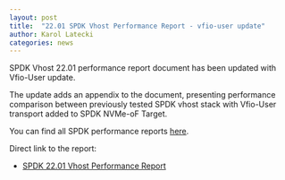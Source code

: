 ```yaml
---
layout: post
title:  "22.01 SPDK Vhost Performance Report - vfio-user update"
author: Karol Latecki
categories: news
---
```


SPDK Vhost 22.01 performance report document has been updated with Vfio-User update.

The update adds an appendix to the document, presenting performance comparison between
previously tested SPDK vhost stack with Vfio-User transport added to SPDK NVMe-oF Target.

You can find all SPDK performance reports [here](https://spdk.io/doc/performance_reports.html).

Direct link to the report:

- [SPDK 22.01 Vhost Performance Report](https://review.spdk.io/download/performance-reports/SPDK_vhost_perf_report_2201.pdf)
